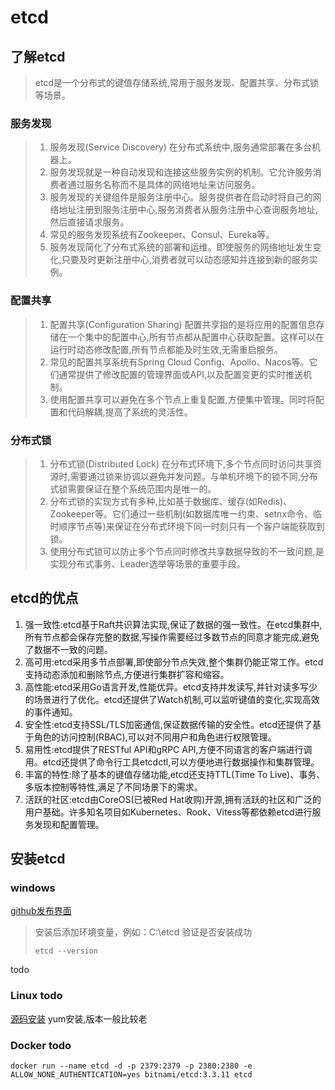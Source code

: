 # etcd
## 了解etcd
> etcd是一个分布式的键值存储系统,常用于服务发现、配置共享、分布式锁等场景。
### 服务发现
> 1. 服务发现(Service Discovery) 在分布式系统中,服务通常部署在多台机器上。  
> 2. 服务发现就是一种自动发现和连接这些服务实例的机制。它允许服务消费者通过服务名称而不是具体的网络地址来访问服务。
> 3. 服务发现的关键组件是服务注册中心。服务提供者在启动时将自己的网络地址注册到服务注册中心,服务消费者从服务注册中心查询服务地址,然后直接请求服务。
> 4. 常见的服务发现系统有Zookeeper、Consul、Eureka等。
> 5. 服务发现简化了分布式系统的部署和运维。即使服务的网络地址发生变化,只要及时更新注册中心,消费者就可以动态感知并连接到新的服务实例。
### 配置共享
> 1. 配置共享(Configuration Sharing) 配置共享指的是将应用的配置信息存储在一个集中的配置中心,所有节点都从配置中心获取配置。这样可以在运行时动态修改配置,所有节点都能及时生效,无需重启服务。
> 2. 常见的配置共享系统有Spring Cloud Config、Apollo、Nacos等。它们通常提供了修改配置的管理界面或API,以及配置变更的实时推送机制。
> 3. 使用配置共享可以避免在多个节点上重复配置,方便集中管理。同时将配置和代码解耦,提高了系统的灵活性。
### 分布式锁
> 1. 分布式锁(Distributed Lock) 在分布式环境下,多个节点同时访问共享资源时,需要通过锁来协调以避免并发问题。与单机环境下的锁不同,分布式锁需要保证在整个系统范围内是唯一的。
> 2. 分布式锁的实现方式有多种,比如基于数据库、缓存(如Redis)、Zookeeper等。它们通过一些机制(如数据库唯一约束、setnx命令、临时顺序节点等)来保证在分布式环境下同一时刻只有一个客户端能获取到锁。
> 3. 使用分布式锁可以防止多个节点同时修改共享数据导致的不一致问题,是实现分布式事务、Leader选举等场景的重要手段。
## etcd的优点
1. 强一致性:etcd基于Raft共识算法实现,保证了数据的强一致性。在etcd集群中,所有节点都会保存完整的数据,写操作需要经过多数节点的同意才能完成,避免了数据不一致的问题。
2. 高可用:etcd采用多节点部署,即使部分节点失效,整个集群仍能正常工作。etcd支持动态添加和删除节点,方便进行集群扩容和缩容。
3. 高性能:etcd采用Go语言开发,性能优异。etcd支持并发读写,并针对读多写少的场景进行了优化。etcd还提供了Watch机制,可以监听键值的变化,实现高效的事件通知。
4. 安全性:etcd支持SSL/TLS加密通信,保证数据传输的安全性。etcd还提供了基于角色的访问控制(RBAC),可以对不同用户和角色进行权限管理。
5. 易用性:etcd提供了RESTful API和gRPC API,方便不同语言的客户端进行调用。etcd还提供了命令行工具etcdctl,可以方便地进行数据操作和集群管理。
6. 丰富的特性:除了基本的键值存储功能,etcd还支持TTL(Time To Live)、事务、多版本控制等特性,满足了不同场景下的需求。
7. 活跃的社区:etcd由CoreOS(已被Red Hat收购)开源,拥有活跃的社区和广泛的用户基础。许多知名项目如Kubernetes、Rook、Vitess等都依赖etcd进行服务发现和配置管理。
## 安装etcd
### windows
[github发布界面](https://github.com/etcd-io/etcd/releases)
> 安装后添加环境变量，例如：C:\etcd
> 验证是否安装成功
> ```shell
> etcd --version
> ```
todo
### Linux todo
[源码安装](https://blog.csdn.net/Mr_XiMu/article/details/127923827)
yum安装,版本一般比较老
### Docker todo
```shell
docker run --name etcd -d -p 2379:2379 -p 2380:2380 -e ALLOW_NONE_AUTHENTICATION=yes bitnami/etcd:3.3.11 etcd 
```
